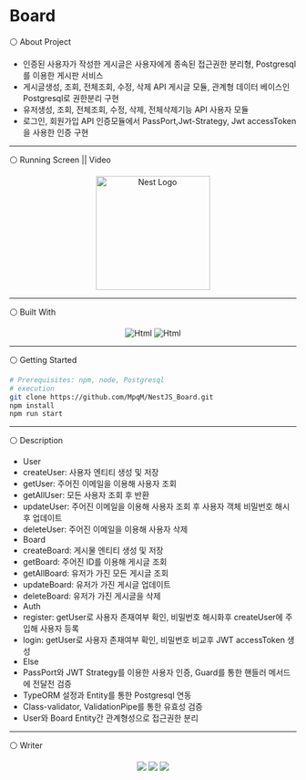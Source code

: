 # Board
⚪ About Project
* 인증된 사용자가 작성한 게시글은 사용자에게 종속된 접근권한 분리형, Postgresql를 이용한 게시판 서비스
* 게시글생성, 조회, 전체조회, 수정, 삭제 API 게시글 모듈, 관계형 데이터 베이스인 Postgresql로 권한분리 구현
* 유저생성, 조회, 전체조회, 수정, 삭제, 전체삭제기능 API 사용자 모듈
* 로그인, 회원가입 API 인증모듈에서 PassPort,Jwt-Strategy, Jwt accessToken을 사용한 인증 구현

- - -

⚪ Running Screen || Video
<p align="center">
  <a href="http://nestjs.com/" target="blank"><img src="https://nestjs.com/img/logo-small.svg" width="200" alt="Nest Logo" /></a>
</p>

- - -

⚪ Built With
<p align="center">
  <img alt="Html" src ="https://img.shields.io/badge/NestJS-E0234E.svg?&style=for-the-badge&logo=NestJS&logoColor=white"/> <img alt="Html" src ="https://img.shields.io/badge/TypeScript-3178C6.svg?&style=for-the-badge&logo=TypeScript&logoColor=white"/>
</p>

- - -

⚪ Getting Started
```bash
# Prerequisites: npm, node, Postgresql
# execution
git clone https://github.com/MpqM/NestJS_Board.git
npm install
npm run start
```

- - -

⚪ Description 
* User
 * createUser: 사용자 엔티티 생성 및 저장
 * getUser: 주어진 이메일을 이용해 사용자 조회
 * getAllUser: 모든 사용자 조회 후 반환
 * updateUser: 주어진 이메일을 이용해 사용자 조회 후 사용자 객체 비밀번호 해시 후 업데이트
 * deleteUser: 주어진 이메일을 이용해 사용자 삭제
* Board
 * createBoard: 게시물 엔티티 생성 및 저장
 * getBoard: 주어진 ID를 이용해 게시글 조회
 * getAllBoard: 유저가 가진 모든 게시글 조회
 * updateBoard: 유저가 가진 게시글 업데이트
 * deleteBoard: 유저가 가진 게시글을 삭제
* Auth
 * register: getUser로 사용자 존재여부 확인, 비밀번호 해시화후 createUser에 주입해 사용자 등록
 * login: getUser로 사용자 존재여부 확인, 비밀번호 비교후 JWT accessToken 생성
* Else
 * PassPort와 JWT Strategy를 이용한 사용자 인증, Guard를 통한 핸들러 메서드에 전달전 검증
 * TypeORM 설정과 Entity를 통한 Postgresql 연동
 * Class-validator, ValidationPipe를 통한 유효성 검증
 * User와 Board Entity간 관계형성으로 접근권한 분리

- - -

⚪ Writer
<p align ="center">
  <img src ="https://img.shields.io/badge/gmail-EA4335.svg?&style=for-the-badge&logo=gmail&logoColor=white"/></a> <a href = "https://github.com/MpqM"><img src ="https://img.shields.io/badge/GitHub-181717.svg?&style=for-the-badge&logo=GitHub&logoColor=white"/></a> <a href = "https://MpqM.tistory.com/"> <img src ="https://img.shields.io/badge/tistory-000000.svg?&style=for-the-badge&logo=Tistory&logoColor=white"/></a>
</p>


